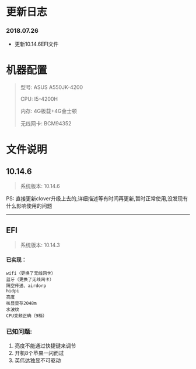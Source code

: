 
# 更新日志 

### 2018.07.26 

- 更新10.14.6EFI文件 


# 机器配置
> 型号: ASUS A550JK-4200 
> 
> CPU: I5-4200H 
> 
> 内存: 4G板载+4G金士顿 
> 
> 无线网卡: BCM94352 

# 文件说明

## 10.14.6 

> 系统版本: 10.14.6

PS: 直接更新clover升级上去的,详细描述等有时间再更新,暂时正常使用,没发现有什么影响使用的问题

--- 

## EFI

> 系统版本: 10.14.3 

#### 已实现：
	wifi（更换了无线网卡）
	蓝牙（更换了无线网卡）
	隔空传送、airdorp
	hidpi
	亮度
	核显显存2048m
	水波纹
	CPU变频正确（9档）

### 已知问题:
1. 亮度不能通过快捷键来调节 
2. 开机8个苹果一闪而过 
3. 英伟达独显不可驱动 

